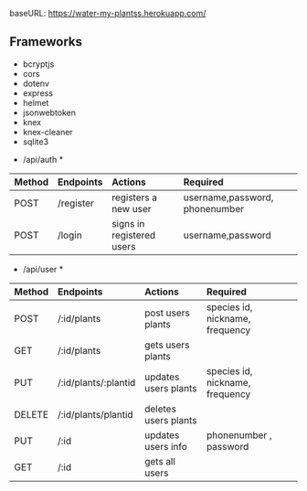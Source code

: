 
baseURL: https://water-my-plantss.herokuapp.com/

## Frameworks

- bcryptjs
- cors
- dotenv
- express
- helmet
- jsonwebtoken
- knex
- knex-cleaner
- sqlite3

* /api/auth \*

| Method | Endpoints | Actions                   | Required                       |
| :----- | :-------- | :------------------------ | :----------------------------- |
| POST   | /register | registers a new user      | username,password, phonenumber |
| POST   | /login    | signs in registered users | username,password              |

- /api/user \*

| Method | Endpoints            | Actions              | Required                        |
| :----- | :------------------- | :------------------- | :------------------------------ |
| POST   | /:id/plants          | post users plants    | species id, nickname, frequency |
| GET    | /:id/plants          | gets users plants    |                                 |
| PUT    | /:id/plants/:plantid | updates users plants | species id, nickname, frequency |
| DELETE | /:id/plants/plantid  | deletes users plants |                                 |
| PUT    | /:id                 | updates users info   | phonenumber , password          |
| GET    | /:id                 | gets all users       |                                 |
